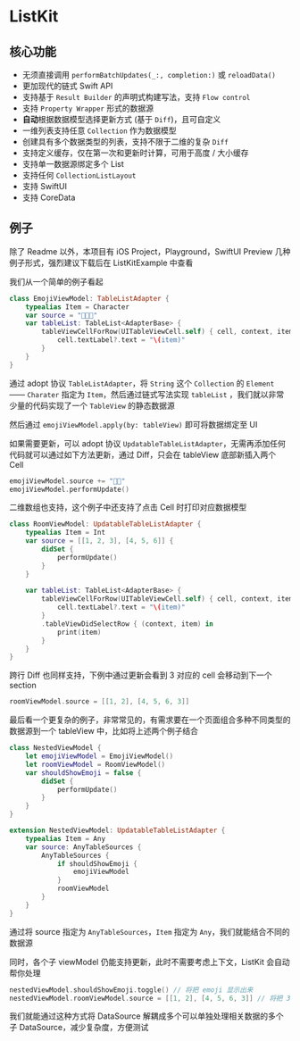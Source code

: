# ListKit

## 核心功能

- 无须直接调用 `performBatchUpdates(_:, completion:)` 或 `reloadData()`
- 更加现代的链式 Swift API
- 支持基于 `Result Builder` 的声明式构建写法，支持 `Flow control`
- 支持 `Property Wrapper` 形式的数据源
- **自动**根据数据模型选择更新方式 (基于 `Diff`)，且可自定义
- 一维列表支持任意 `Collection` 作为数据模型
- 创建具有多个数据类型的列表，支持不限于二维的复杂 `Diff`
- 支持定义缓存，仅在第一次和更新时计算，可用于高度 / 大小缓存
- 支持单一数据源绑定多个 List
- 支持任何 `CollectionListLayout`
- 支持 SwiftUI
- 支持 CoreData

## 例子

除了 Readme 以外，本项目有 iOS Project，Playground，SwiftUI Preview 几种例子形式，强烈建议下载后在 ListKitExample 中查看

我们从一个简单的例子看起

``` swift
class EmojiViewModel: TableListAdapter {
    typealias Item = Character
    var source = "🥳🤭😇"
    var tableList: TableList<AdapterBase> {
        tableViewCellForRow(UITableViewCell.self) { cell, context, item in
            cell.textLabel?.text = "\(item)"
        }
    }
}
```

通过 adopt 协议 `TableListAdapter`，将 `String` 这个 `Collection` 的 `Element` —— `Charater` 指定为 `Item`，然后通过链式写法实现 `tableList` ，我们就以非常少量的代码实现了一个 `TableView` 的静态数据源

然后通过 `emojiViewModel.apply(by: tableView)` 即可将数据绑定至 UI

如果需要更新，可以 adopt 协议 `UpdatableTableListAdapter`，无需再添加任何代码就可以通过如下方法更新，通过 Diff，只会在 tableView 底部新插入两个 Cell

``` swift
emojiViewModel.source += "🧐😚"
emojiViewModel.performUpdate()
```

二维数组也支持，这个例子中还支持了点击 Cell 时打印对应数据模型

``` swift
class RoomViewModel: UpdatableTableListAdapter {
    typealias Item = Int
    var source = [[1, 2, 3], [4, 5, 6]] {
        didSet {
            performUpdate()
        }
    }
    
    var tableList: TableList<AdapterBase> {
        tableViewCellForRow(UITableViewCell.self) { cell, context, item in
            cell.textLabel?.text = "\(item)"
        }
        .tableViewDidSelectRow { (context, item) in
            print(item)
        }
    }
}
```

跨行 Diff 也同样支持，下例中通过更新会看到 3 对应的 cell 会移动到下一个 section

``` swift
roomViewModel.source = [[1, 2], [4, 5, 6, 3]]
```

最后看一个更复杂的例子，非常常见的，有需求要在一个页面组合多种不同类型的数据源到一个 tableView 中，比如将上述两个例子结合

``` swift
class NestedViewModel {
    let emojiViewModel = EmojiViewModel()
    let roomViewModel = RoomViewModel()
    var shouldShowEmoji = false {
        didSet {
            performUpdate()
        }
    }
}

extension NestedViewModel: UpdatableTableListAdapter {
    typealias Item = Any
    var source: AnyTableSources {
        AnyTableSources {
            if shouldShowEmoji {
                emojiViewModel
            }
            roomViewModel
        }
    }
}
```

通过将 source 指定为 `AnyTableSources`，`Item` 指定为 `Any`，我们就能结合不同的数据源

同时，各个子 viewModel 仍能支持更新，此时不需要考虑上下文，ListKit 会自动帮你处理

``` swift
nestedViewModel.shouldShowEmoji.toggle() // 将把 emoji 显示出来
nestedViewModel.roomViewModel.source = [[1, 2], [4, 5, 6, 3]] // 将把 3 对应的 cell 移动到最后一个 section 最后
```

我们就能通过这种方式将 DataSource 解耦成多个可以单独处理相关数据的多个子 DataSource，减少复杂度，方便测试
